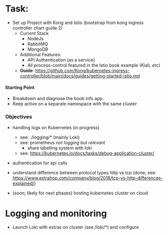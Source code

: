 # Task:

- Set up Project with Kong and Istio (bootstrap from kong ingress controller chart guide 2)
    - Current Stack
        - NodeJs
        - RabbitMQ
        - MongoDB
    - Additional Features:
        - API Authentication (as a service)
        - All process-control featured in the Istio book example (Kiali, etc)
    - **Guide**: https://github.com/Kong/kubernetes-ingress-controller/blob/main/docs/guides/getting-started-istio.md
 
#### Starting Point
- Breakdown and diagnose the book info app. 
- Keep active on a separate namespace with the same cluster

    
### Objectives

- handling logs on Kubernetes (in progress)
    - see: ./logging/* (mainly Loki)
    - see: prometheus *not logging but relevant*
        - share labelling system with loki 
    - see: https://kubernetes.io/docs/tasks/debug-application-cluster/
- authentication for api calls
- understand difference between protocol types http vs tcp (done; see: https://www.extrahop.com/company/blog/2018/tcp-vs-http-differences-explained/) 

- (soon; likely for next phases) hosting kubernetes cluster on cloud 

# Logging and monitoring
- Launch Loki with extras on cluster (see /loki/*) and configure 

